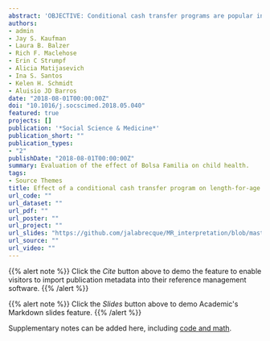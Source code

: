 ```yaml
---
abstract: 'OBJECTIVE: Conditional cash transfer programs are popular internationally and represent a large investment in child health. Evidence of their impact on child nutrition status remains weak and inconsistent, particularly for Bolsa Familia, the Brazilian conditional cash transfer program and one of the worlds largest. Our objective was to estimate the effect of the Brazilian conditional cash transfer program, Bolsa Familia (BF), on child nutritional status as measured by length-for-age z-score (LAZ) and weight-for-age z-score (WAZ) at 24 months. <br> METHODS: We analyzed the 1703 children eligible for BF from the 2004 Pelotas Birth Cohort. Children were divided into three exposure groups by total amount of money their household received from BF in 24 months: no BF, low BF (???R$1000) and high BF (>R$1000). Using a doubly robust semiparametric estimation method we estimated the effect of receiving low and high levels of BF on LAZ and WAZ at 24 months. RESULTS: After adjustment for measured confounders, the expected difference in LAZ between children that received low or high levels of BF compared to no BF was -0.14 [95% confidence interval (CI): -0.27, -0.02] and -0.20 (95% CI: -0.33, -0.08) respectively. For WAZ the estimated differences were -0.04 (95% CI: -0.17, 0.08) for low levels versus no BF and -0.18 (95% CI: -0.30, -0.05) for high levels versus no BF. The expected difference in population LAZ had all eligible households received it and population LAZ under no BF was -0.15 (95% CI: -0.26, -0.04). Sensitivity analyses suggested only a strong confounder could explain away these results. CONCLUSIONS: Among participants of the 2004 Pelotas Birth Cohort, BF was associated with a reduction in LAZ and WAZ in 24 month old children'
authors:
- admin
- Jay S. Kaufman
- Laura B. Balzer
- Rich F. Maclehose
- Erin C Strumpf
- Alicia Matijasevich
- Ina S. Santos
- Kelen H. Schmidt
- Aluisio JD Barros
date: "2018-08-01T00:00:00Z"
doi: "10.1016/j.socscimed.2018.05.040"
featured: true
projects: []
publication: '*Social Science & Medicine*'
publication_short: ""
publication_types:
- "2"
publishDate: "2018-08-01T00:00:00Z"
summary: Evaluation of the effect of Bolsa Familia on child health.
tags:
- Source Themes
title: Effect of a conditional cash transfer program on length-for-age and weight-for-age in Brazilian infants at 24 months using doubly-robust, targeted estimation
url_code: ""
url_dataset: ""
url_pdf: ""
url_poster: ""
url_project: ""
url_slides: "https://github.com/jalabrecque/MR_interpretation/blob/master/Labrecque_talk_SER2018.pdf"
url_source: ""
url_video: ""
---
```


{{% alert note %}}
Click the *Cite* button above to demo the feature to enable visitors to import publication metadata into their reference management software.
{{% /alert %}}

{{% alert note %}}
Click the *Slides* button above to demo Academic's Markdown slides feature.
{{% /alert %}}

Supplementary notes can be added here, including [code and math](https://sourcethemes.com/academic/docs/writing-markdown-latex/).
